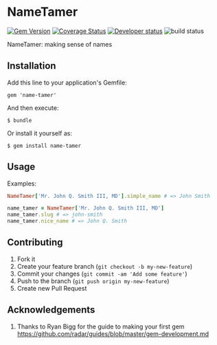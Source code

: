 # NameTamer

[![Gem Version](https://badge.fury.io/rb/name-tamer.png)](http://badge.fury.io/rb/name-tamer)
[![Coverage Status](https://img.shields.io/coveralls/Xenapto/name-tamer.svg)](https://coveralls.io/r/Xenapto/name-tamer?branch=master)
[![Developer status](http://img.shields.io/badge/developer-awesome-brightgreen.svg)](http://xenapto.com)
![build status](https://circleci.com/gh/Xenapto/name-tamer.png?circle-token=2293f2a1d8463a948c2a2ce4bb3bd99786958c59)

NameTamer: making sense of names

## Installation

Add this line to your application's Gemfile:

    gem 'name-tamer'

And then execute:

    $ bundle

Or install it yourself as:

    $ gem install name-tamer

## Usage

Examples:

```ruby
NameTamer['Mr. John Q. Smith III, MD'].simple_name # => John Smith
```

```ruby
name_tamer = NameTamer['Mr. John Q. Smith III, MD']
name_tamer.slug # => john-smith
name_tamer.nice_name # => John Q. Smith
```

## Contributing

1.  Fork it
1.  Create your feature branch (`git checkout -b my-new-feature`)
1.  Commit your changes (`git commit -am 'Add some feature'`)
1.  Push to the branch (`git push origin my-new-feature`)
1.  Create new Pull Request

## Acknowledgements

1.  Thanks to Ryan Bigg for the guide to making your first gem https://github.com/radar/guides/blob/master/gem-development.md

